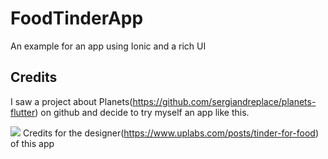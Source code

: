 # FoodTinderApp

An example for an app using Ionic and a rich UI

## Credits

I saw a project about Planets(https://github.com/sergiandreplace/planets-flutter) on github and decide to try myself an app like this.


![](https://assets.materialup.com/uploads/94f8bb09-a07e-4bf8-a133-66ba0b0d5d25/attachment.png)
Credits for the designer(https://www.uplabs.com/posts/tinder-for-food) of this app